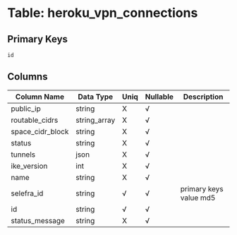 # Table: heroku_vpn_connections

## Primary Keys 

```
id
```


## Columns 

|  Column Name   |  Data Type  | Uniq | Nullable | Description | 
|  ----  | ----  | ----  | ----  | ---- | 
| public_ip | string | X | √ |  | 
| routable_cidrs | string_array | X | √ |  | 
| space_cidr_block | string | X | √ |  | 
| status | string | X | √ |  | 
| tunnels | json | X | √ |  | 
| ike_version | int | X | √ |  | 
| name | string | X | √ |  | 
| selefra_id | string | √ | √ | primary keys value md5 | 
| id | string | √ | √ |  | 
| status_message | string | X | √ |  | 



